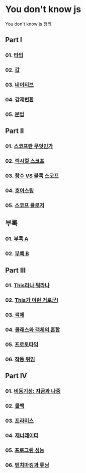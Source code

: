 # You don't know js

You don't know js 정리<br>

## Part I

### 01. [타입](https://github.com/KangJiJi/Study/tree/master/Book/YouDontKnowJS/partI/chapter01)

### 02. [값](https://github.com/KangJiJi/Study/tree/master/Book/YouDontKnowJS/partI/chapter02)

### 03. [네이티브](https://github.com/KangJiJi/Study/tree/master/Book/YouDontKnowJS/partI/chapter03)

### 04. [강제변환](https://github.com/KangJiJi/Study/tree/master/Book/YouDontKnowJS/partI/chapter04)

### 05. [문법](https://github.com/KangJiJi/Study/tree/master/Book/YouDontKnowJS/partI/chapter05)

## Part II

### 01. [스코프란 무엇인가](https://github.com/KangJiJi/Study/tree/master/Book/YouDontKnowJS/partII/chapter01)

### 02. [렉시컬 스코프](https://github.com/KangJiJi/Study/tree/master/Book/YouDontKnowJS/partII/chapter02)

### 03. [함수 VS 블록 스코프](https://github.com/KangJiJi/Study/tree/master/Book/YouDontKnowJS/partII/chapter03)

### 04. [호이스팅](https://github.com/KangJiJi/Study/tree/master/Book/YouDontKnowJS/partII/chapter04)

### 05. [스코프 클로저](https://github.com/KangJiJi/Study/tree/master/Book/YouDontKnowJS/partII/chapter05)

## 부록

### 01. [부록 A](https://github.com/KangJiJi/Study/tree/master/Book/YouDontKnowJS/appendixI/appendixA)

### 02. [부록 B](https://github.com/KangJiJi/Study/tree/master/Book/YouDontKnowJS/appendixI/appendixB)

## Part III

### 01. [This라나 뭐라나](https://github.com/KangJiJi/Study/tree/master/Book/YouDontKnowJS/partIII/chapter01)

### 02. [This가 이런 거로군!](https://github.com/KangJiJi/Study/tree/master/Book/YouDontKnowJS/partIII/chapter02)

### 03. [객체](https://github.com/KangJiJi/Study/tree/master/Book/YouDontKnowJS/partIII/chapter03)

### 04. [클래스와 객체의 혼합](https://github.com/KangJiJi/Study/tree/master/Book/YouDontKnowJS/partIII/chapter04)

### 05. [프로토타입](https://github.com/KangJiJi/Study/tree/master/Book/YouDontKnowJS/partIII/chapter05)

### 06. [작동 위임](https://github.com/KangJiJi/Study/tree/master/Book/YouDontKnowJS/partIII/chapter06)

## Part IV

### 01. [비동기성: 지금과 나중](https://github.com/KangJiJi/Study/tree/master/Book/YouDontKnowJS/partIV/chapter01)

### 02. [콜백](https://github.com/KangJiJi/Study/tree/master/Book/YouDontKnowJS/partIV/chapter02)

### 03. [프라미스](https://github.com/KangJiJi/Study/tree/master/Book/YouDontKnowJS/partIV/chapter03)

### 04. [제너레이터](https://github.com/KangJiJi/Study/tree/master/Book/YouDontKnowJS/partIV/chapter04)

### 05. [프로그램 성능](https://github.com/KangJiJi/Study/tree/master/Book/YouDontKnowJS/partIV/chapter05)

### 06. [벤치마킹과 튜닝](https://github.com/KangJiJi/Study/tree/master/Book/YouDontKnowJS/partIV/chapter06)

